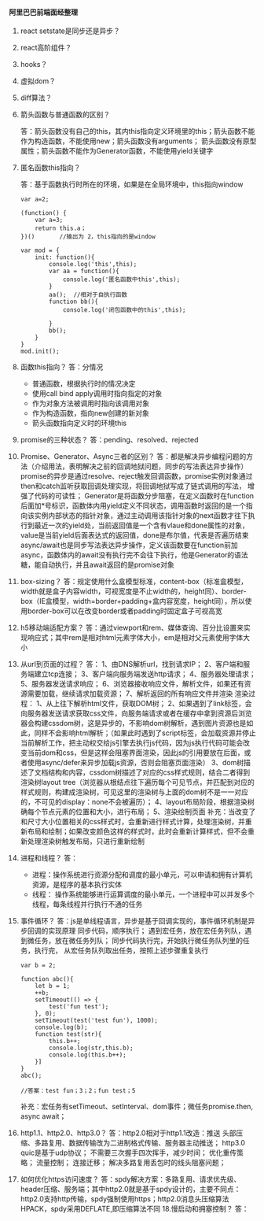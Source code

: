 #### 阿里巴巴前端面经整理

1. react setstate是同步还是异步？
2. react高阶组件？
3. hooks？
4. 虚拟dom？
5. diff算法？
6. 箭头函数与普通函数的区别？

    答：箭头函数没有自己的this，其内this指向定义环境里的this；箭头函数不能作为构造函数，不能使用new；箭头函数没有arguments；
    箭头函数没有原型属性；箭头函数不能作为Generator函数，不能使用yield关键字
7. 匿名函数this指向？

    答：基于函数执行时所在的环境，如果是在全局环境中，this指向window
    ```
    var a=2;

    (function() {
        var a=3;
        return this.a；
    })()       //输出为 2，this指向的是window

    ```

    ```
    var mod = {
        init: function(){
            console.log('this',this);
            var aa = function(){
                console.log('匿名函数中this',this);
            }
            aa();  //相对于自执行函数
            function bb(){
                console.log('闭包函数中的this',this);

            }
            bb();
        }
    }
    mod.init();
    ```
8. 函数this指向？
    答：分情况
    * 普通函数，根据执行时的情况决定
    * 使用call bind apply调用时指向指定的对象
    * 作为对象方法被调用时指向该调用对象
    * 作为构造函数，指向new创建的新对象
    * 箭头函数指向定义时的环境this
9. promise的三种状态？
    答：pending、resolved、rejected
10. Promise、Generator、Async三者的区别？
    答：都是解决异步编程问题的方法（介绍用法，表明解决之前的回调地狱问题，同步的写法表达异步操作）
    promise的异步是通过resolve、reject触发回调函数，promise实例对象通过then和catch监听获取回调处理实现，将回调地狱写成了链式调用的写法，
    增强了代码的可读性；
    Generator是将函数分步阻塞，在定义函数时在function后面加*号标识，函数体内用yield定义不同状态，调用函数时返回的是一个指向该实例内部状态的指针对象，通过主动调用该指针对象的next函数才往下执行到最近一次的yield处，当前返回值是一个含有vlaue和done属性的对象，value是当前yield后面表达式的返回值，done是布尔值，代表是否遍历结束
    async/await也是同步写法表达异步操作，定义该函数要在function前加async，函数体内的await没有执行完不会往下执行，他是Generator的语法糖，能自动执行，并且await返回的是promise对象
11. box-sizing？
    答：规定使用什么盒模型标准，content-box（标准盒模型，width就是盒子内容width，可视宽度是不止width的，height同）、border-box（IE盒模型，width=border+padding+盒内容宽度，height同），所以使用border-box可以在改变border或者padding时固定盒子可视高宽
12. h5移动端适配方案？
    答：通过viewport和rem、媒体查询、百分比设置来实现响应式；其中rem是相对html元素字体大小，em是相对父元素使用字体大小
13. 从url到页面的过程？
    答：
    1、由DNS解析url，找到请求IP；
    2、客户端和服务端建立tcp连接；
    3、客户端向服务端发送http请求；
    4、服务器处理请求；
    5、服务器发送请求响应；
    6、浏览器接收响应文件，解析文件，如果还有资源需要加载，继续请求加载资源；
    7、解析返回的所有响应文件并渲染
    渲染过程：
    1、从上往下解析html文件，获取DOM树；
    2、如果遇到了link标签，会向服务器发送请求获取css文件，向服务端请求或者在缓存中拿到资源后浏览器会构建cssdom树，这是异步的，不影响dom树解析，遇到图片资源也是如此，同样不会影响html解析；（如果此时遇到了script标签，会加载资源并停止当前解析工作，把主动权交给js引擎去执行js代码，因为js执行代码可能会改变当前dom和css，但是这样会阻塞界面渲染，因此js的引用要放在后面，或者使用async/defer来异步加载js资源，否则会阻塞页面渲染）
    3、dom树描述了文档结构和内容，cssdom树描述了对应的css样式规则，结合二者得到渲染树layout tree（浏览器从根结点往下遍历每个可见节点，并匹配到对应的样式规则，构建成渲染树，可见这里的渲染树与上面的dom树不是一一对应的，不可见的display：none不会被遍历）；
    4、layout布局阶段，根据渲染树确每个节点元素的位置和大小，进行布局；
    5、渲染绘制页面
    补充：当改变了和尺寸大小位置相关的css样式时，会重新进行样式计算，处理渲染树，并重新布局和绘制；如果改变颜色这样的样式时，此时会重新计算样式，但不会重新处理渲染树触发布局，只进行重新绘制
14. 进程和线程？
    答：
    * 进程：操作系统进行资源分配和调度的最小单元，可以申请和拥有计算机资源，是程序的基本执行实体
    * 线程： 操作系统能够进行运算调度的最小单元，一个进程中可以并发多个线程，每条线程并行执行不通的任务
15. 事件循环？
    答：js是单线程语言，异步是基于回调实现的，事件循环机制是异步回调的实现原理
    同步代码，顺序执行；
    遇到宏任务，放在宏任务列队，遇到微任务，放在微任务列队；
    同步代码执行完，开始执行微任务队列里的任务，执行完，
    从宏任务队列取出任务，按照上述步骤重复执行
    ```
    var b = 2;

    function abc(){
        let b = 1;
        ++b;
        setTimeout(() => {
            test('fun test');
        }, 0);
        setTimeout(test('test fun'), 1000);
        console.log(b);
        function test(str){
            this.b++;
            console.log(str,this.b);
            console.log(this.b++);
        }]
    }
    abc();

    //答案：test fun；3；2；fun test；5
    ```

    补充：宏任务有setTimeout、setInterval、dom事件；微任务promise.then, async await；
16. http1.1、http2.0、http3.0？
    答：http2.0相对于http1.1改造：推送
    头部压缩、多路复用、数据传输改为二进制格式传输、服务器主动推送；
    http3.0 quic是基于udp协议；
    不需要三次握手四次挥手，减少时间；
    优化重传策略；
    流量控制；
    连接迁移；
    解决多路复用丢包时的线头阻塞问题；
17. 如何优化https访问速度？
    答：spdy解决方案：多路复用、请求优先级、header压缩、服务端；其中http2.0就是基于spdy设计的，主要不同点：http2.0支持http传输，spdy强制使用https；http2.0消息头压缩算法HPACK，spdy采用DEFLATE,即压缩算法不同
18.慢启动和拥塞控制？
    答：